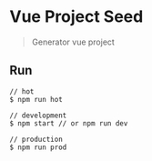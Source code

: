 # Vue Project Seed
> Generator vue project

## Run
```
// hot
$ npm run hot

// development
$ npm start // or npm run dev

// production
$ npm run prod
```
